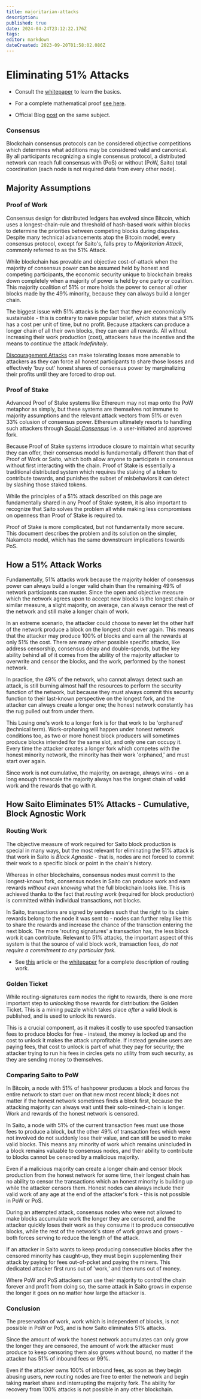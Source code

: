 ```yaml
---
title: majoritarian-attacks
description: 
published: true
date: 2024-04-24T23:12:22.176Z
tags: 
editor: markdown
dateCreated: 2023-09-20T01:58:02.086Z
---
```


# Eliminating 51% Attacks

- Consult the [whitepaper](https://saito.io/saito-whitepaper.pdf) to learn the basics.

- For a complete mathematical proof [see here](https://wiki.saito.io/consensus/math).

- Official Blog [post](https://saito.tech/eliminating-51-attacks-in-proof-of-work-blockchains/) on the same subject.

### Consensus

Blockchain consensus protocols can be considered objective competitions which determines what additions may be considered valid and canonical. By all participants recognizing a single consensus protocol, a distributed network can reach full consensus with (PoS) or without (PoW, Saito) total coordination (each node is not required data from every other node).

## Majority Assumptions

### Proof of Work

Consensus design for distributed ledgers has evolved since Bitcoin, which uses a longest-chain-rule and threshold of hash-based work within blocks to determine the priorities between competing blocks during disputes. Despite many technical advancements atop the Bitcoin model, every consensus protocol, except for Saito's, falls prey to *Majoritarian Attack*, commonly referred to as the 51% Attack. 

While blockchain has provable and objective cost-of-attack when the majority of consensus power can be assumed held by honest and competing participants, the economic security unique to blockchain breaks down completely when a majority of power is held by one party or coalition. This majority coalition of 51% or more holds the power to censor all other blocks made by the 49% minority, because they can always build a longer chain.

The biggest issue with 51% attacks is the fact that they are economically sustainable - this is contrary to naive popular belief, which states that a 51% has a cost per unit of time, but no profit. Because attackers can produce a longer chain of all their own blocks, they can earn all rewards. All without increasing their work production (cost), attackers have the incentive and the means to *continue* the attack *indefinitely*.

[Discouragement Attacks](https://saito.tech/on-discouragement-attacks/) can make tolerating losses more amenable to attackers as they can force all honest participants to share those losses and effectively 'buy out'  honest shares of consensus power by marginalizing their profits until they are forced to drop out.

### Proof of Stake

Advanced Proof of Stake systems like Ethereum may not map onto the PoW metaphor as simply, but these systems are themselves not immune to majority assumptions and the relevant attack vectors from 51% or even 33% colusion of consensus power. Ethereum ultimately resorts to handling such attackers through *[Social Consensus](https://ethereum.org/en/developers/docs/consensus-mechanisms/pos/attack-and-defense/#people-the-last-line-of-defense)* i.e. a user-initiated and approved fork.

Because Proof of Stake systems introduce closure to maintain what security they can offer, their consensus model is fundamentally different than that of Proof of Work or Saito, which both allow anyone to participate in consensus without first interacting with the chain. Proof of Stake is essentially a traditional distributed system which requires the staking of a token to contribute towards, and punishes the subset of misbehaviors it can detect by slashing those staked tokens.

While the principles of a 51% attack described on this page are fundamentally shared in any Proof of Stake system, it is also important to recognize that Saito solves the problem all while making less compromises on openness than Proof of Stake is required to.

Proof of Stake is more complicated, but not fundamentally more secure. This document describes the problem and its solution on the simpler, Nakamoto model, which has the same downstream implications towards PoS.

## How a 51% Attack Works

Fundamentally, 51% attacks work because the majority holder of consensus power can always build a longer valid chain than the remaining 49% of network participants can muster. Since the open and objective measure which the network agrees upon to accept new blocks is the longest chain or similar measure, a slight majority, on average, can always censor the rest of the network and still make a longer chain of work.

In an extreme scenario, the attacker could choose to never let the other half of the network produce a block on the longest chain ever again. This means that the attacker may produce 100% of blocks and earn all the rewards at only 51% the cost. There are many other possible specific attacks, like address censorship, consensus delay and double-spends, but the key ability behind all of it comes from the ability of the majority attacker to overwrite and censor the blocks, and the work, performed by the honest network.

In practice, the 49% of the network, who cannot always detect such an attack, is still burning almost half the resources to perform the security function of the network, but because they must always commit this security function to their last-known perspective on the longest fork, and the attacker can always create a longer one; the honest network constantly has the rug pulled out from under them.

This Losing one's work to a longer fork is for that work to be 'orphaned' (technical term). Work-orphaning will happen under honest network conditions too, as two or more honest block producers will sometimes produce blocks intended for the same slot, and only one can occupy it. Every time the attacker creates a longer fork which competes with the honest minority network, the minority has their work 'orphaned,' and must start over again.

Since work is not cumulative, the majority, on average, always wins - on a long enough timescale the majority always has the longest chain of valid work and the rewards that go with it.

## How Saito Eliminates 51% Attacks - Cumulative, Block Agnostic Work

### Routing Work

The objective measure of work required for Saito block production is special in many ways, but the most relevant for eliminating the 51% attack is that work in Saito is *Block Agnostic -* that is, nodes are not forced to commit their work to a specific block or point in the chain's history.

Whereas in other blockchains, consensus nodes must commit to the longest-known fork, consensus nodes in Saito can produce work and earn rewards *without even knowing* what the full blockchain looks like. This is achieved thanks to the fact that *routing work* (required for block production) is committed within individual transactions, not blocks.

In Saito, transactions are signed by senders such that the right to its claim rewards belong to the node it was sent to - nodes can further relay like this to share the rewards and increase the chance of the transction entering the next block. The more 'routing signatures' a transaction has, the less block work it can contribute. Relevant to 51% attacks, the important aspect of this system is that the source of valid block work, transaction fees, *do not require a commitment to any particular fork.*

- See [this](https://wiki.saito.io/en/consensus) article or the [whitepaper](https://saito.io/saito-whitepaper.pdf) for a complete description of routing work.

### Golden Ticket

While routing-signatures earn nodes the right to rewards, there is one more important step to *unlocking* those rewards for distribution: the Golden Ticket. This is a mining puzzle which takes place *after* a valid block is published, and is used to unlock its rewards.

This is a crucial component, as it makes it costly to use spoofed transaction fees to produce blocks for free - instead, the money is locked up and the cost to unlock it makes the attack unprofitable. If instead genuine users are paying fees, that cost to unlock is part of what they pay for security; the attacker trying to run his fees in circles gets no utility from such security, as they are sending money to themselves.

### Comparing Saito to PoW

In Bitcoin, a node with 51% of hashpower produces a block and forces the entire network to start over on that new most recent block; it does not matter if the honest network sometimes finds a block first, because the attacking majority can always wait until their solo-mined-chain is longer. Work and rewards of the honest network is censored.

In Saito, a node with 51% of the current transaction fees must use those fees to produce a block, but the other 49% of transaction fees which were not involved do not suddenly lose their value, and can still be used to make valid blocks. This means any minority of work which remains unincluded in a block remains valuable to consensus nodes, and their ability to contribute to blocks cannot be censored by a malicious majority.

Even if a malicious majority can create a longer chain and censor block production from the honest network for some time, their longest chain has no ability to censor the transactions which an honest minority is building up while the attacker censors them. Honest nodes can always include their valid work of any age at the end of the attacker's fork - this is not possible in PoW or PoS.

During an attempted attack, consensus nodes who were not allowed to make blocks accumulate work the longer they are censored, and the attacker quickly loses their work as they consume it to produce consecutive blocks, while the rest of the network's store of work grows and grows - both forces serving to reduce the length of the attack.

If an attacker in Saito wants to keep producing consecutive blocks after the censored minority has caught-up, they must begin supplementing their attack by paying for fees out-of-pcket and paying the miners. This dedicated attacker first runs out of 'work,' and then runs out of money.

Where PoW and PoS attackers can use their majority to control the chain forever and profit from doing so, the same attack in Saito grows in expense the longer it goes on no matter how large the attacker is.

### Conclusion

The preservation of work, work which is independent of blocks, is not possible in PoW or PoS, and is how Saito eliminates 51% attacks.

Since the amount of work the honest network accumulates can only grow the longer they are censored, the amount of work the attacker must produce to keep censoring them also grows without bound, no matter if the attacker has 51% of inbound fees or 99%.

Even if the attacker owns 100% of inbound fees, as soon as they begin abusing users, new routing nodes are free to enter the network and begin taking market share and interrupting the majority fork. The ability for recovery from 100% attacks is not possible in any other blockchain.


